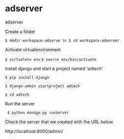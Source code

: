 # adserver
adserver

Create a folder

```$ mkdir workspace-adserve \n $ cd workspace-adserver```

Activate virtualenvironment 

```$ virtualenv env```
```$ source env/bin/activate```

Install django and start a project named 'adtech'

```$ pip install django```

```$ django-admin startproject adtech```

```$ cd adtech```

Run the server 

``` $ python manage.py runserver```

Check the server that we created with the URL below 

http://localhost:8000/admin/




